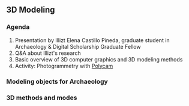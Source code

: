 ## 3D Modeling

### Agenda

1. Presentation by Illizt Elena Castillo Pineda, graduate student in Archaeology & Digital Scholarship Graduate Fellow
2. Q&A about Illizt's research
3. Basic overview of 3D computer graphics and 3D modeling methods
4. Activity: Photogrammetry with [Polycam](https://poly.cam/)

### Modeling objects for Archaeology

### 3D methods and modes